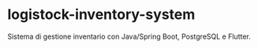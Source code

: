 # logistock-inventory-system
Sistema di gestione inventario con Java/Spring Boot, PostgreSQL e Flutter.

